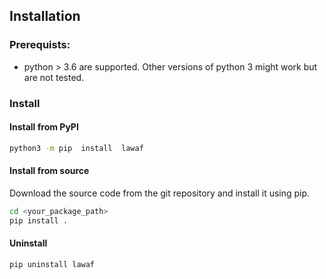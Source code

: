 
## Installation

### Prerequists:

- python > 3.6 are supported.  Other versions of python 3 might work but are not tested. 

### Install


#### Install from PyPI

```bash
python3 -m pip  install  lawaf
```

#### Install from source
Download the source code from the git repository and install it using pip.

```bash
cd <your_package_path>
pip install .
```

#### Uninstall

```
pip uninstall lawaf
```


